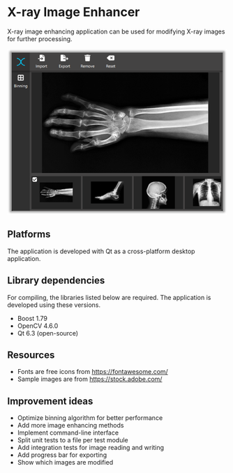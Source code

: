 # X-ray Image Enhancer
 
X-ray image enhancing application can be used for modifying X-ray images for further processing.

![Screenshot](doc/screenshot.png)

## Platforms

The application is developed with Qt as a cross-platform desktop application.

## Library dependencies

For compiling, the libraries listed below are required. 
The application is developed using these versions.

- Boost 1.79
- OpenCV 4.6.0
- Qt 6.3 (open-source)

## Resources

- Fonts are free icons from https://fontawesome.com/
- Sample images are from https://stock.adobe.com/

## Improvement ideas

- Optimize binning algorithm for better performance
- Add more image enhancing methods
- Implement command-line interface
- Split unit tests to a file per test module
- Add integration tests for image reading and writing
- Add progress bar for exporting
- Show which images are modified

